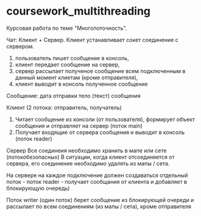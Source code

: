 # coursework_multithreading
Курсовая работа по теме "Многопоточность".

Чат: Клиент + Сервер.
Клиент устанавливает сокет соединение с сервером.
1. пользователь пишет сообщение в консоль,
2. клиент передает сообщение на сервер,
3. сервер рассылает полученое сообщение всем подключенным в данный
момент клиетам (кроме отправителя),
4. клиент выводит в консоль полученное сообщение

Сообщение:
дата отправки
тело (текст) сообщения

Клиент (2 потока: отправитель, получатель)
1. Читает сообщение из консоли (от пользователя),
формирует объект сообщения и отправляет на сервер
(поток main)
2. Получает входящие от сервера сообщения и выводит в консоль
(поток reader)

Сервер
Все соединеия необходимо хранить в мапе или сете (потокобезопасных)
В ситуации, когда клиент отсоединяется от сервера,
его соединение необходимо удалять из мапы / сета.

На сервере на каждое подключение должен создаваться отдельный поток -
поток reader - получает сообщания от клиента и добавляет в блокирующую очередь)

Поток writer (один поток) берет сообщение из блокирующей очереди и
рассылает по всем соединениям (из мапы / сета), кроме отправителя
